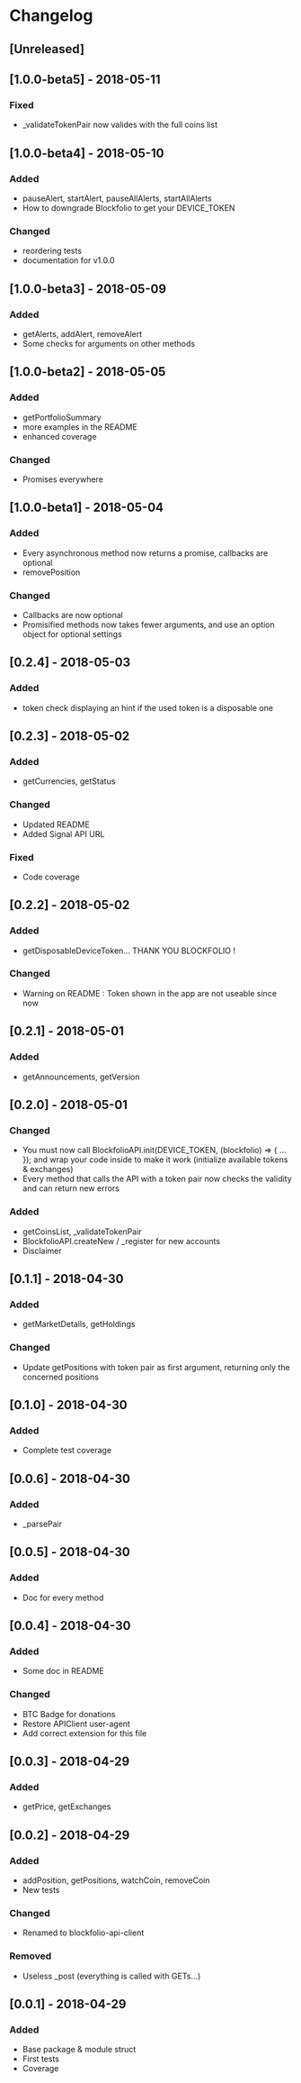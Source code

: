# Changelog

## [Unreleased]

## [1.0.0-beta5] - 2018-05-11
### Fixed
- _validateTokenPair now valides with the full coins list

## [1.0.0-beta4] - 2018-05-10
### Added
- pauseAlert, startAlert, pauseAllAlerts, startAllAlerts
- How to downgrade Blockfolio to get your DEVICE_TOKEN
### Changed
- reordering tests
- documentation for v1.0.0

## [1.0.0-beta3] - 2018-05-09
### Added
- getAlerts, addAlert, removeAlert
- Some checks for arguments on other methods

## [1.0.0-beta2] - 2018-05-05
### Added
- getPortfolioSummary
- more examples in the README
- enhanced coverage
### Changed
- Promises everywhere

## [1.0.0-beta1] - 2018-05-04
### Added
- Every asynchronous method now returns a promise, callbacks are optional
- removePosition
### Changed
- Callbacks are now optional
- Promisified methods now takes fewer arguments, and use an option object for optional settings

## [0.2.4] - 2018-05-03
### Added
- token check displaying an hint if the used token is a disposable one

## [0.2.3] - 2018-05-02
### Added
- getCurrencies, getStatus
### Changed
- Updated README
- Added Signal API URL
### Fixed
- Code coverage

## [0.2.2] - 2018-05-02
### Added
- getDisposableDeviceToken... THANK YOU BLOCKFOLIO !
### Changed
- Warning on README : Token shown in the app are not useable since now

## [0.2.1] - 2018-05-01
### Added
- getAnnouncements, getVersion

## [0.2.0] - 2018-05-01
### Changed
- You must now call
BlockfolioAPI.init(DEVICE_TOKEN, (blockfolio) => { ... }); and wrap
your code inside to make it work (initialize available tokens &
exchanges)
- Every method that calls the API with a token pair now checks the
validity and can return new errors
### Added
- getCoinsList, _validateTokenPair
- BlockfolioAPI.createNew / _register for new accounts
- Disclaimer

## [0.1.1] - 2018-04-30
### Added
- getMarketDetails, getHoldings
### Changed
- Update getPositions with token pair as first argument, returning only
the concerned positions

## [0.1.0] - 2018-04-30
### Added
- Complete test coverage

## [0.0.6] - 2018-04-30
### Added
- _parsePair

## [0.0.5] - 2018-04-30
### Added
- Doc for every method

## [0.0.4] - 2018-04-30
### Added
- Some doc in README

### Changed
- BTC Badge for donations
- Restore APIClient user-agent
- Add correct extension for this file

## [0.0.3] - 2018-04-29
### Added
- getPrice, getExchanges

## [0.0.2] - 2018-04-29
### Added
- addPosition, getPositions, watchCoin, removeCoin
- New tests
### Changed
- Renamed to blockfolio-api-client
### Removed
- Useless _post (everything is called with GETs...)

## [0.0.1] - 2018-04-29
### Added
- Base package & module struct
- First tests
- Coverage